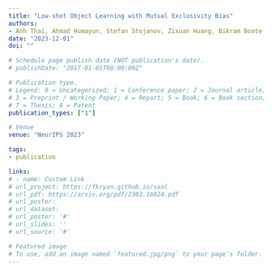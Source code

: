 ```yaml
---
title: "Low-shot Object Learning with Mutual Exclusivity Bias"
authors:
- Anh Thai, Ahmad Humayun, Stefan Stojanov, Zixuan Huang, Bikram Boote, James M Rehg
date: "2023-12-01"
doi: ""

# Schedule page publish date (NOT publication's date).
# publishDate: "2017-01-01T00:00:00Z"

# Publication type.
# Legend: 0 = Uncategorized; 1 = Conference paper; 2 = Journal article;
# 3 = Preprint / Working Paper; 4 = Report; 5 = Book; 6 = Book section;
# 7 = Thesis; 8 = Patent
publication_types: ["1"]

# Venue
venue: "NeurIPS 2023"

tags:
- publication

links:
# - name: Custom Link
# url_project: https://fkryan.github.io/saal
# url_pdf: https://arxiv.org/pdf/2303.16024.pdf
# url_poster:
# url_dataset:
# url_poster: '#'
# url_slides: ''
# url_source: '#'

# Featured image
# To use, add an image named `featured.jpg/png` to your page's folder.
---
```

